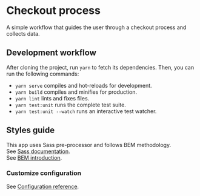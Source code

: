 # Checkout process
A simple workflow that guides the user through a checkout process and collects data.
## Development workflow
After cloning the project, run `yarn` to fetch its dependencies. Then, you can run the following commands:

- `yarn serve` compiles and hot-reloads for development.
- `yarn build` compiles and minifies for production.
- `yarn lint` lints and fixes files.
- `yarn test:unit` runs the complete test suite.
- `yarn test:unit --watch` runs an interactive test watcher.

## Styles guide
This app uses Sass pre-processor and follows BEM methodology. \
See [Sass documentation](https://sass-lang.com/documentation/). \
See [BEM introduction](http://getbem.com/introduction/).

### Customize configuration
See [Configuration reference](https://cli.vuejs.org/config/).
